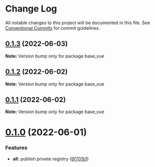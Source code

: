 # Change Log

All notable changes to this project will be documented in this file.
See [Conventional Commits](https://conventionalcommits.org) for commit guidelines.

## [0.1.3](https://gitee.com/cq_maixun_network/repo/compare/base_vue@0.1.2...base_vue@0.1.3) (2022-06-03)

**Note:** Version bump only for package base_vue





## [0.1.2](https://gitee.com/cq_maixun_network/repo/compare/base_vue@0.1.1...base_vue@0.1.2) (2022-06-02)

**Note:** Version bump only for package base_vue





## [0.1.1](https://gitee.com/cq_maixun_network/repo/compare/base_vue@0.1.0...base_vue@0.1.1) (2022-06-02)

**Note:** Version bump only for package base_vue





# [0.1.0](https://gitee.com/cq_maixun_network/repo/compare/base_vue@0.0.1...base_vue@0.1.0) (2022-06-01)


### Features

* **all:** publish privete registry ([6f701b1](https://gitee.com/cq_maixun_network/repo/commits/6f701b170233e9a32c503c9874b92a6be11e5478))
